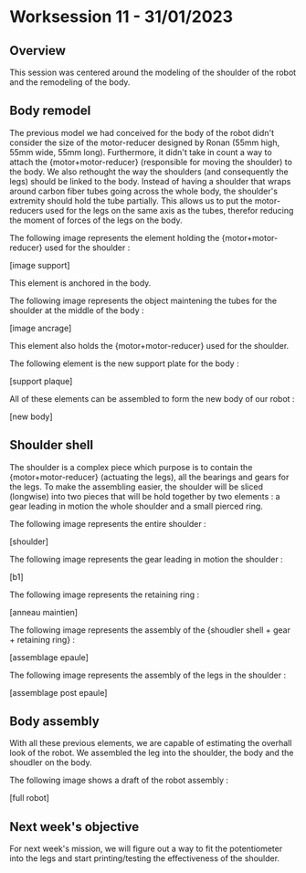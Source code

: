 # Worksession 11 - 31/01/2023

## Overview

This session was centered around the modeling of the shoulder of the robot and the remodeling of the body. 

## Body remodel 

The previous model we had conceived for the body of the robot didn't consider the size of the motor-reducer designed by Ronan (55mm high, 55mm wide, 55mm long). 
Furthermore, it didn't take in count a way to attach the {motor+motor-reducer} (responsible for moving the shoulder) to the body. 
We also rethought the way the shoulders (and consequently the legs) should be linked to the body. Instead of having a shoulder that wraps around carbon fiber tubes going across the whole body, the shoulder's extremity should hold the tube partially. This allows us to put the motor-reducers used for the legs on the same axis as the tubes, therefor reducing the moment of forces of the legs on the body. 

The following image represents the element holding the {motor+motor-reducer} used for the shoulder : 

[image support]

This element is anchored in the body. 

The following image represents the object maintening the tubes for the shoulder at the middle of the body :

[image ancrage]

This element also holds the {motor+motor-reducer} used for the shoulder.

The following element is the new support plate for the body :

[support plaque]

All of these elements can be assembled to form the new body of our robot :

[new body]

## Shoulder shell

The shoulder is a complex piece which purpose is to contain the {motor+motor-reducer} (actuating the legs), all the bearings and gears for the legs. 
To make the assembling easier, the shoulder will be sliced (longwise) into two pieces that will be hold together by two elements : a gear leading in motion the whole shoulder and a small pierced ring. 

The following image represents the entire shoulder :

[shoulder]

The following image represents the gear leading in motion the shoulder :

[b1]

The following image represents the retaining ring :

[anneau maintien]

The following image represents the assembly of the {shoudler shell + gear + retaining ring} :

[assemblage epaule]

The following image represents the assembly of the legs in the shoulder :

[assemblage post epaule]

## Body assembly 

With all these previous elements, we are capable of estimating the overhall look of the robot. 
We assembled the leg into the shoulder, the body and the shoudler on the body.

The following image shows a draft of the robot assembly :

[full robot]


## Next week's objective 

For next week's mission, we will figure out a way to fit the potentiometer into the legs and start printing/testing the effectiveness of the shoulder.


